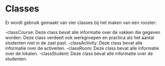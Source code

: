 # Classes

Er wordt gebruik gemaakt van vier classes bij het maken van een rooster:

-classCourse: Deze class bevat alle informatie over de vakken die gegeven worden. Deze class 
verdeelt ook werkgroepen en practica als het aantal studenten niet in de zaal past. 
-classActivity: Deze class bevat alle informatie over de activeiten.
-classRoom: Deze class bevat alle informatie over de lokalen.
-classStudent: Deze class bevat alle informatie over de studenten.


